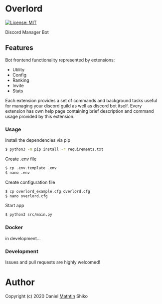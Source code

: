 # Overlord

[![License: MIT](https://img.shields.io/badge/License-MIT-yellow.svg)](https://opensource.org/licenses/MIT)

Discord Manager Bot

## Features

Bot frontend functionality represented by extensions:

  - Utility
  - Config
  - Ranking
  - Invite
  - Stats

Each extension provides a set of commands and background tasks useful for managing your discord guild as well as discord bot itself. Every extension has own help page containing brief description and command usage provided by this extension.

### Usage

Install the dependencies via pip

```sh
$ python3 -m pip install -r requirements.txt
```

Create .env file  

```sh
$ cp .env.template .env
$ nano .env
```

Create configuration file  

```sh
$ cp overlord_example.cfg overlord.cfg
$ nano overlord.cfg
```

Start app

```sh
$ python3 src/main.py
```

### Docker

in development...

### Development

Issues and pull requests are highly welcomed!

# Author

Copyright (c) 2020 Daniel [Mathtin](https://github.com/Mathtin/) Shiko
